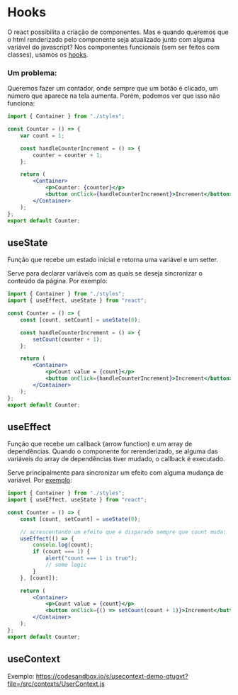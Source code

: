 # Hooks

O react possibilita a criação de componentes. Mas e quando queremos que o html renderizado pelo componente seja atualizado junto com alguma variável do javascript? Nos componentes funcionais (sem ser feitos com classes), usamos os [hooks](https://reactjs.org/docs/hooks-reference.html).

### Um problema:

Queremos fazer um contador, onde sempre que um botão é clicado, um número que aparece na tela aumenta. Porém, podemos ver que isso não funciona:

```jsx
import { Container } from "./styles";

const Counter = () => {
	var count = 1;

	const handleCounterIncrement = () => {
		counter = counter + 1;
	};

	return (
		<Container>
			<p>Counter: {counter}</p>
			<button onClick={handleCounterIncrement}>Increment</button>
		</Container>
	);
};
export default Counter;
```

## useState

Função que recebe um estado inicial e retorna uma variável e um setter.

Serve para declarar variáveis com as quais se deseja sincronizar o conteúdo da página. Por exemplo:

```jsx
import { Container } from "./styles";
import { useEffect, useState } from "react";

const Counter = () => {
	const [count, setCount] = useState(0);

	const handleCounterIncrement = () => {
		setCount(counter + 1);
	};

	return (
		<Container>
			<p>Count value = {count}</p>
			<button onClick={handleCounterIncrement}>Increment</button>
		</Container>
	);
};
export default Counter;
```

## useEffect

Função que recebe um callback (arrow function) e um array de dependências. Quando o componente for rerenderizado, se alguma das variáveis do array de dependências tiver mudado, o callback é executado.

Serve principalmente para sincronizar um efeito com alguma mudança de variável. Por [exemplo](https://codesandbox.io/s/hooks-demo-0otg5h):

```jsx
import { Container } from "./styles";
import { useEffect, useState } from "react";

const Counter = () => {
	const [count, setCount] = useState(0);

	// acrescentando um efeito que é disparado sempre que count muda:
	useEffect(() => {
		console.log(count);
		if (count === 1) {
			alert("count === 1 is true");
			// some logic
		}
	}, [count]);

	return (
		<Container>
			<p>Count value = {count}</p>
			<button onClick={() => setCount(count + 1)}>Increment</button>
		</Container>
	);
};
export default Counter;
```

## useContext

Exemplo:
https://codesandbox.io/s/usecontext-demo-qtugvt?file=/src/contexts/UserContext.js
